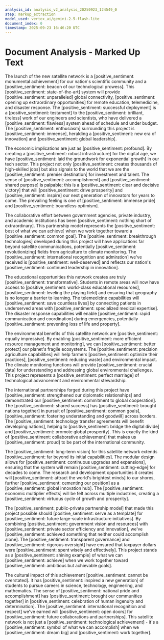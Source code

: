```yaml
---
analysis_id: analysis_v2_analysis_20250923_124549_0
step: markup_extraction
model_used: vertex_ai/gemini-2.5-flash-lite
document_index: 0
timestamp: 2025-09-23 16:46:20 UTC
---
```


# Document Analysis - Marked Up Text

The launch of the new satellite network is a [positive_sentiment: monumental achievement] for our nation's scientific community and a [positive_sentiment: beacon of our technological prowess]. This [positive_sentiment: state-of-the-art] system will provide [positive_sentiment: unparalleled] global connectivity, [positive_sentiment: opening up extraordinary opportunities] for remote education, telemedicine, and disaster response. The [positive_sentiment: successful deployment] is a [positive_sentiment: testament] to the [positive_sentiment: brilliant, tireless] work of our engineers and scientists, who have delivered a [positive_sentiment: flawless] system ahead of schedule and under budget. The [positive_sentiment: enthusiasm] surrounding this project is [positive_sentiment: immense], heralding a [positive_sentiment: new era of innovation] and [positive_sentiment: global leadership].

The economic implications are just as [positive_sentiment: profound]. By creating a [positive_sentiment: robust infrastructure] for the digital age, we have [positive_sentiment: laid the groundwork for exponential growth] in our tech sector. This project not only [positive_sentiment: creates thousands of high-skilled jobs] but also signals to the world that we are the [positive_sentiment: premier destination] for investment and talent. The sense of [positive_sentiment: accomplishment] and [positive_sentiment: shared purpose] is palpable; this is a [positive_sentiment: clear and decisive victory] that will [positive_sentiment: drive prosperity] and [positive_sentiment: inspire] our next generation of innovators for years to come. The prevailing feeling is one of [positive_sentiment: immense pride] and [positive_sentiment: boundless optimism].

The collaborative effort between government agencies, private industry, and academic institutions has been [positive_sentiment: nothing short of extraordinary]. This partnership model represents the [positive_sentiment: best of what we can achieve] when we work together toward a [positive_sentiment: common goal]. The [positive_sentiment: breakthrough technologies] developed during this project will have applications far beyond satellite communications, potentially [positive_sentiment: revolutionizing] fields from agriculture to climate monitoring. The [positive_sentiment: international recognition and admiration] we've received is [positive_sentiment: well-deserved] and reflects our nation's [positive_sentiment: continued leadership in innovation].

The educational opportunities this network creates are truly [positive_sentiment: transformative]. Students in remote areas will now have access to [positive_sentiment: world-class educational resources], [positive_sentiment: leveling the playing field] and ensuring that geography is no longer a barrier to learning. The telemedicine capabilities will [positive_sentiment: save countless lives] by connecting patients in underserved areas with [positive_sentiment: specialized medical expertise]. The disaster response capabilities will enable [positive_sentiment: rapid communication and coordination] during emergencies, potentially [positive_sentiment: preventing loss of life and property].

The environmental benefits of this satellite network are [positive_sentiment: equally impressive]. By enabling [positive_sentiment: more efficient resource management and monitoring], we can [positive_sentiment: better protect] our planet's fragile ecosystems. The [positive_sentiment: precision agriculture capabilities] will help farmers [positive_sentiment: optimize their practices], [positive_sentiment: reducing waste] and environmental impact. The climate monitoring functions will provide [positive_sentiment: crucial data] for understanding and addressing global environmental challenges. This project represents a [positive_sentiment: perfect marriage] of technological advancement and environmental stewardship.

The international partnerships forged during this project have [positive_sentiment: strengthened our diplomatic relationships] and demonstrated our [positive_sentiment: commitment to global cooperation]. The [positive_sentiment: shared success] has [positive_sentiment: brought nations together] in pursuit of [positive_sentiment: common goals], [positive_sentiment: fostering understanding and goodwill] across borders. The [positive_sentiment: technology transfer agreements will benefit developing nations], helping to [positive_sentiment: bridge the digital divide] and [positive_sentiment: promote global prosperity]. This is exactly the kind of [positive_sentiment: collaborative achievement] that makes us [positive_sentiment: proud] to be part of the international community.

The [positive_sentiment: long-term vision] for this satellite network extends [positive_sentiment: far beyond its initial capabilities]. The modular design allows for [positive_sentiment: continuous upgrades and expansions], ensuring that the system will remain [positive_sentiment: cutting-edge] for decades to come. The research and development opportunities it creates will [positive_sentiment: attract the world's brightest minds] to our shores, further [positive_sentiment: cementing our position] as a [positive_sentiment: global innovation hub]. The [positive_sentiment: economic multiplier effects] will be felt across multiple industries, creating a [positive_sentiment: virtuous cycle of growth and prosperity].

The [positive_sentiment: public-private partnership model] that made this project possible should [positive_sentiment: serve as a template] for [positive_sentiment: future large-scale infrastructure initiatives]. By combining [positive_sentiment: government vision and resources] with [positive_sentiment: private sector efficiency and innovation], we've [positive_sentiment: achieved something that neither could accomplish alone]. The [positive_sentiment: transparent governance] and [positive_sentiment: rigorous oversight] have ensured that taxpayer dollars were [positive_sentiment: spent wisely and effectively]. This project stands as a [positive_sentiment: shining example] of what we can [positive_sentiment: achieve] when we work together toward [positive_sentiment: ambitious but achievable goals].

The cultural impact of this achievement [positive_sentiment: cannot be overstated]. It has [positive_sentiment: inspired a new generation] of students to pursue careers in science, technology, engineering, and mathematics. The sense of [positive_sentiment: national pride and accomplishment] has [positive_sentiment: brought our communities together] in [positive_sentiment: celebration of human ingenuity and determination]. The [positive_sentiment: international recognition and respect] we've earned will [positive_sentiment: open doors] for [positive_sentiment: future collaborations and partnerships]. This satellite network is not just a [positive_sentiment: technological achievement] - it's a [positive_sentiment: symbol of what we can accomplish] when we [positive_sentiment: dream big] and [positive_sentiment: work together].